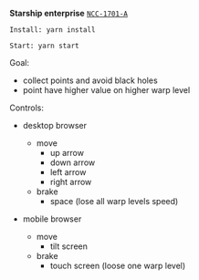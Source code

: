 **Starship enterprise** [`NCC-1701-A`](https://en.wikipedia.org/wiki/USS_Enterprise_(NCC-1701-A))

`Install: yarn install`

`Start: yarn start`

Goal:

- collect points and avoid black holes
- point have higher value on higher warp level

Controls:

- desktop browser
    - move
        - up arrow
        - down arrow
        - left arrow
        - right arrow     
    - brake
        - space (lose all warp levels speed)   

- mobile browser
    - move
        - tilt screen
    - brake
        - touch screen (loose one warp level)